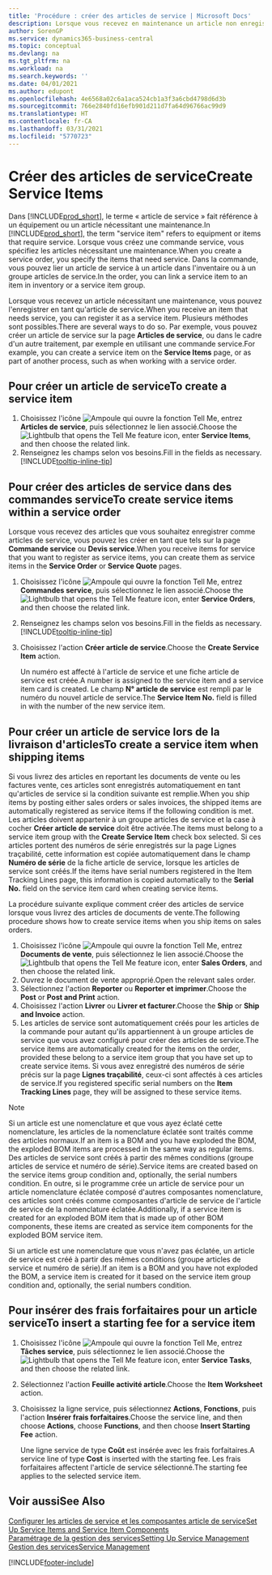 ```yaml
---
title: 'Procédure : créer des articles de service | Microsoft Docs'
description: Lorsque vous recevez en maintenance un article non enregistré, vous pouvez l'enregistrer en tant qu'article de service.
author: SorenGP
ms.service: dynamics365-business-central
ms.topic: conceptual
ms.devlang: na
ms.tgt_pltfrm: na
ms.workload: na
ms.search.keywords: ''
ms.date: 04/01/2021
ms.author: edupont
ms.openlocfilehash: 4e6568a02c6a1aca524cb1a3f3a6cbd4798d6d3b
ms.sourcegitcommit: 766e2840fd16efb901d211d7fa64d96766ac99d9
ms.translationtype: HT
ms.contentlocale: fr-CA
ms.lasthandoff: 03/31/2021
ms.locfileid: "5770723"
---
```

# <a name="create-service-items"></a><span data-ttu-id="9ac6b-103">Créer des articles de service</span><span class="sxs-lookup"><span data-stu-id="9ac6b-103">Create Service Items</span></span>
<span data-ttu-id="9ac6b-104">Dans [!INCLUDE[prod_short](includes/prod_short.md)], le terme « article de service » fait référence à un équipement ou un article nécessitant une maintenance.</span><span class="sxs-lookup"><span data-stu-id="9ac6b-104">In [!INCLUDE[prod_short](includes/prod_short.md)], the term "service item" refers to equipment or items that require service.</span></span> <span data-ttu-id="9ac6b-105">Lorsque vous créez une commande service, vous spécifiez les articles nécessitant une maintenance.</span><span class="sxs-lookup"><span data-stu-id="9ac6b-105">When you create a service order, you specify the items that need service.</span></span> <span data-ttu-id="9ac6b-106">Dans la commande, vous pouvez lier un article de service à un article dans l'inventaire ou à un groupe articles de service.</span><span class="sxs-lookup"><span data-stu-id="9ac6b-106">In the order, you can link a service item to an item in inventory or a service item group.</span></span>    

<span data-ttu-id="9ac6b-107">Lorsque vous recevez un article nécessitant une maintenance, vous pouvez l'enregistrer en tant qu'article de service.</span><span class="sxs-lookup"><span data-stu-id="9ac6b-107">When you receive an item that needs service, you can register it as a service item.</span></span> <span data-ttu-id="9ac6b-108">Plusieurs méthodes sont possibles.</span><span class="sxs-lookup"><span data-stu-id="9ac6b-108">There are several ways to do so.</span></span> <span data-ttu-id="9ac6b-109">Par exemple, vous pouvez créer un article de service sur la page **Articles de service**, ou dans le cadre d'un autre traitement, par exemple en utilisant une commande service.</span><span class="sxs-lookup"><span data-stu-id="9ac6b-109">For example, you can create a service item on the **Service Items** page, or as part of another process, such as when working with a service order.</span></span>   

## <a name="to-create-a-service-item"></a><span data-ttu-id="9ac6b-110">Pour créer un article de service</span><span class="sxs-lookup"><span data-stu-id="9ac6b-110">To create a service item</span></span>  
1. <span data-ttu-id="9ac6b-111">Choisissez l'icône ![Ampoule qui ouvre la fonction Tell Me](media/ui-search/search_small.png "Dites-moi ce que vous voulez faire"), entrez **Articles de service**, puis sélectionnez le lien associé.</span><span class="sxs-lookup"><span data-stu-id="9ac6b-111">Choose the ![Lightbulb that opens the Tell Me feature](media/ui-search/search_small.png "Tell me what you want to do") icon, enter **Service Items**, and then choose the related link.</span></span>
2. <span data-ttu-id="9ac6b-112">Renseignez les champs selon vos besoins.</span><span class="sxs-lookup"><span data-stu-id="9ac6b-112">Fill in the fields as necessary.</span></span> [!INCLUDE[tooltip-inline-tip](includes/tooltip-inline-tip_md.md)]  

## <a name="to-create-service-items-within-a-service-order"></a><span data-ttu-id="9ac6b-113">Pour créer des articles de service dans des commandes service</span><span class="sxs-lookup"><span data-stu-id="9ac6b-113">To create service items within a service order</span></span>  
<span data-ttu-id="9ac6b-114">Lorsque vous recevez des articles que vous souhaitez enregistrer comme articles de service, vous pouvez les créer en tant que tels sur la page **Commande service** ou **Devis service**.</span><span class="sxs-lookup"><span data-stu-id="9ac6b-114">When you receive items for service that you want to register as service items, you can create them as service items in the **Service Order** or **Service Quote** pages.</span></span>  

1. <span data-ttu-id="9ac6b-115">Choisissez l'icône ![Ampoule qui ouvre la fonction Tell Me](media/ui-search/search_small.png "Dites-moi ce que vous voulez faire"), entrez **Commandes service**, puis sélectionnez le lien associé.</span><span class="sxs-lookup"><span data-stu-id="9ac6b-115">Choose the ![Lightbulb that opens the Tell Me feature](media/ui-search/search_small.png "Tell me what you want to do") icon, enter **Service Orders**, and then choose the related link.</span></span>  
2. <span data-ttu-id="9ac6b-116">Renseignez les champs selon vos besoins.</span><span class="sxs-lookup"><span data-stu-id="9ac6b-116">Fill in the fields as necessary.</span></span> [!INCLUDE[tooltip-inline-tip](includes/tooltip-inline-tip_md.md)]  
3. <span data-ttu-id="9ac6b-117">Choisissez l'action **Créer article de service**.</span><span class="sxs-lookup"><span data-stu-id="9ac6b-117">Choose the **Create Service Item** action.</span></span>  

    <span data-ttu-id="9ac6b-118">Un numéro est affecté à l'article de service et une fiche article de service est créée.</span><span class="sxs-lookup"><span data-stu-id="9ac6b-118">A number is assigned to the service item and a service item card is created.</span></span> <span data-ttu-id="9ac6b-119">Le champ **N° article de service** est rempli par le numéro du nouvel article de service.</span><span class="sxs-lookup"><span data-stu-id="9ac6b-119">The **Service Item No.** field is filled in with the number of the new service item.</span></span>

## <a name="to-create-a-service-item-when-shipping-items"></a><span data-ttu-id="9ac6b-120">Pour créer un article de service lors de la livraison d'articles</span><span class="sxs-lookup"><span data-stu-id="9ac6b-120">To create a service item when shipping items</span></span>  
<span data-ttu-id="9ac6b-121">Si vous livrez des articles en reportant les documents de vente ou les factures vente, ces articles sont enregistrés automatiquement en tant qu'articles de service si la condition suivante est remplie.</span><span class="sxs-lookup"><span data-stu-id="9ac6b-121">When you ship items by posting either sales orders or sales invoices, the shipped items are automatically registered as service items if the following condition is met.</span></span> <span data-ttu-id="9ac6b-122">Les articles doivent appartenir à un groupe articles de service et la case à cocher **Créer article de service** doit être activée.</span><span class="sxs-lookup"><span data-stu-id="9ac6b-122">The items must belong to a service item group with the **Create Service Item** check box selected.</span></span> <span data-ttu-id="9ac6b-123">Si ces articles portent des numéros de série enregistrés sur la page Lignes traçabilité, cette information est copiée automatiquement dans le champ **Numéro de série** de la fiche article de service, lorsque les articles de service sont créés.</span><span class="sxs-lookup"><span data-stu-id="9ac6b-123">If the items have serial numbers registered in the Item Tracking Lines page, this information is copied automatically to the **Serial No.** field on the service item card when creating service items.</span></span>  

<span data-ttu-id="9ac6b-124">La procédure suivante explique comment créer des articles de service lorsque vous livrez des articles de documents de vente.</span><span class="sxs-lookup"><span data-stu-id="9ac6b-124">The following procedure shows how to create service items when you ship items on sales orders.</span></span>  

1. <span data-ttu-id="9ac6b-125">Choisissez l'icône ![Ampoule qui ouvre la fonction Tell Me](media/ui-search/search_small.png "Dites-moi ce que vous voulez faire"), entrez **Documents de vente**, puis sélectionnez le lien associé.</span><span class="sxs-lookup"><span data-stu-id="9ac6b-125">Choose the ![Lightbulb that opens the Tell Me feature](media/ui-search/search_small.png "Tell me what you want to do") icon, enter **Sales Orders**, and then choose the related link.</span></span>  
2. <span data-ttu-id="9ac6b-126">Ouvrez le document de vente approprié.</span><span class="sxs-lookup"><span data-stu-id="9ac6b-126">Open the relevant sales order.</span></span>  
3. <span data-ttu-id="9ac6b-127">Sélectionnez l'action **Reporter** ou **Reporter et imprimer**.</span><span class="sxs-lookup"><span data-stu-id="9ac6b-127">Choose the **Post** or **Post and Print** action.</span></span>  
4. <span data-ttu-id="9ac6b-128">Choisissez l'action **Livrer** ou **Livrer et facturer**.</span><span class="sxs-lookup"><span data-stu-id="9ac6b-128">Choose the **Ship** or **Ship and Invoice** action.</span></span>  
5. <span data-ttu-id="9ac6b-129">Les articles de service sont automatiquement créés pour les articles de la commande pour autant qu'ils appartiennent à un groupe articles de service que vous avez configuré pour créer des articles de service.</span><span class="sxs-lookup"><span data-stu-id="9ac6b-129">The service items are automatically created for the items on the order, provided these belong to a service item group that you have set up to create service items.</span></span> <span data-ttu-id="9ac6b-130">Si vous avez enregistré des numéros de série précis sur la page **Lignes traçabilité**, ceux-ci sont affectés à ces articles de service.</span><span class="sxs-lookup"><span data-stu-id="9ac6b-130">If you registered specific serial numbers on the **Item Tracking Lines** page, they will be assigned to these service items.</span></span>  

> [!NOTE]  
>  <span data-ttu-id="9ac6b-131">Si un article est une nomenclature et que vous ayez éclaté cette nomenclature, les articles de la nomenclature éclatée sont traités comme des articles normaux.</span><span class="sxs-lookup"><span data-stu-id="9ac6b-131">If an item is a BOM and you have exploded the BOM, the exploded BOM items are processed in the same way as regular items.</span></span> <span data-ttu-id="9ac6b-132">Des articles de service sont créés à partir des mêmes conditions (groupe articles de service et numéro de série).</span><span class="sxs-lookup"><span data-stu-id="9ac6b-132">Service items are created based on the service items group condition and, optionally, the serial numbers condition.</span></span> <span data-ttu-id="9ac6b-133">En outre, si le programme crée un article de service pour un article nomenclature éclatée composé d'autres composantes nomenclature, ces articles sont créés comme composantes d'article de service de l'article de service de la nomenclature éclatée.</span><span class="sxs-lookup"><span data-stu-id="9ac6b-133">Additionally, if a service item is created for an exploded BOM item that is made up of other BOM components, these items are created as service item components for the exploded BOM service item.</span></span>  
>   
>  <span data-ttu-id="9ac6b-134">Si un article est une nomenclature que vous n'avez pas éclatée, un article de service est créé à partir des mêmes conditions (groupe articles de service et numéro de série).</span><span class="sxs-lookup"><span data-stu-id="9ac6b-134">If an item is a BOM and you have not exploded the BOM, a service item is created for it based on the service item group condition and, optionally, the serial numbers condition.</span></span>  

## <a name="to-insert-a-starting-fee-for-a-service-item"></a><span data-ttu-id="9ac6b-135">Pour insérer des frais forfaitaires pour un article service</span><span class="sxs-lookup"><span data-stu-id="9ac6b-135">To insert a starting fee for a service item</span></span>
1. <span data-ttu-id="9ac6b-136">Choisissez l'icône ![Ampoule qui ouvre la fonction Tell Me](media/ui-search/search_small.png "Dites-moi ce que vous voulez faire"), entrez **Tâches service**, puis sélectionnez le lien associé.</span><span class="sxs-lookup"><span data-stu-id="9ac6b-136">Choose the ![Lightbulb that opens the Tell Me feature](media/ui-search/search_small.png "Tell me what you want to do") icon, enter **Service Tasks**, and then choose the related link.</span></span>
2. <span data-ttu-id="9ac6b-137">Sélectionnez l'action **Feuille activité article**.</span><span class="sxs-lookup"><span data-stu-id="9ac6b-137">Choose the **Item Worksheet** action.</span></span>
3. <span data-ttu-id="9ac6b-138">Choisissez la ligne service, puis sélectionnez **Actions**, **Fonctions**, puis l'action **Insérer frais forfaitaires**.</span><span class="sxs-lookup"><span data-stu-id="9ac6b-138">Choose the service line, and then choose **Actions**, choose **Functions**, and then choose **Insert Starting Fee** action.</span></span>  

    <span data-ttu-id="9ac6b-139">Une ligne service de type **Coût** est insérée avec les frais forfaitaires.</span><span class="sxs-lookup"><span data-stu-id="9ac6b-139">A service line of type **Cost** is inserted with the starting fee.</span></span> <span data-ttu-id="9ac6b-140">Les frais forfaitaires affectent l'article de service sélectionné.</span><span class="sxs-lookup"><span data-stu-id="9ac6b-140">The starting fee applies to the selected service item.</span></span>

## <a name="see-also"></a><span data-ttu-id="9ac6b-141">Voir aussi</span><span class="sxs-lookup"><span data-stu-id="9ac6b-141">See Also</span></span>  
[<span data-ttu-id="9ac6b-142">Configurer les articles de service et les composantes article de service</span><span class="sxs-lookup"><span data-stu-id="9ac6b-142">Set Up Service Items and Service Item Components</span></span>](service-how-setup-service-items.md)  
[<span data-ttu-id="9ac6b-143">Paramétrage de la gestion des services</span><span class="sxs-lookup"><span data-stu-id="9ac6b-143">Setting Up Service Management</span></span>](service-setup-service.md)  
[<span data-ttu-id="9ac6b-144">Gestion des services</span><span class="sxs-lookup"><span data-stu-id="9ac6b-144">Service Management</span></span>](service-service.md)  


[!INCLUDE[footer-include](includes/footer-banner.md)]